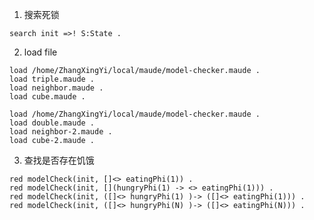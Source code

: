 1. 搜索死锁
```maude
search init =>! S:State .
```

2. load file 

```maude
load /home/ZhangXingYi/local/maude/model-checker.maude .
load triple.maude .
load neighbor.maude .
load cube.maude .
```

```maude
load /home/ZhangXingYi/local/maude/model-checker.maude .
load double.maude .
load neighbor-2.maude .
load cube-2.maude .
```


3. 查找是否存在饥饿

```maude
red modelCheck(init, []<> eatingPhi(1)) .
red modelCheck(init, [](hungryPhi(1) -> <> eatingPhi(1))) .
red modelCheck(init, ([]<> hungryPhi(1) )-> ([]<> eatingPhi(1))) .
red modelCheck(init, ([]<> hungryPhi(N) )-> ([]<> eatingPhi(N))) .
```